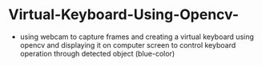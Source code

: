 # Virtual-Keyboard-Using-Opencv-
- using webcam to capture frames and creating a virtual keyboard using opencv and displaying it on computer screen to control keyboard operation through detected object (blue-color) 
